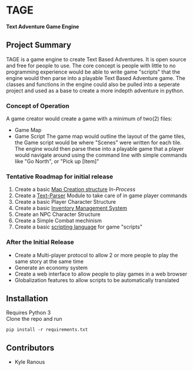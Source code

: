 # TAGE
**Text Adventure Game Engine**

## Project Summary
TAGE is a game engine to create Text Based Adventures. It is open source and free for people to use. The core concept is people with little to no programming experience would be able to write game "scripts" that the engine would then parse into a playable Text Based Adventure game. The classes and functions in the engine could also be pulled into a seperate project and used as a base to create a more indepth adventure in python.

### Concept of Operation
A game creator would create a game with a minimum of two(2) files:
* Game Map
* Game Script
The game map would outline the layout of the game tiles, the Game script would be where "Scenes" were written for each tile. The engine would then parse these into a playable game that a player would navigate around using the command line with simple commands like "Go North", or "Pick up [Item]"

### Tentative Roadmap for initial release
1. Create a basic [Map Creation structure](https://github.com/silverback338/tbage/wiki/Map-Creation) *In-Process*
2. Create a [Text-Parser](https://github.com/silverback338/tbage/wiki/Text-Parser) Module to take care of in game player commands
2. Create a basic Player Character Structure
3. Create a basic [Inventory Management System](https://github.com/silverback338/tbage/wiki/Inventory)
4. Create an NPC Character Structure
5. Create a Simple Combat mechinism
6. Create a basic [scripting language](https://github.com/silverback338/tbage/wiki/Scripting-Language) for game "scripts"

### After the Initial Release
- Create a Multi-player protocol to allow 2 or more people to play the same story at the same time
- Generate an economy system
- Create a web interface to allow people to play games in a web browser
- Globalization features to allow scripts to be automatically translated

## Installation
Requires Python 3 <br>
Clone the repo and run
```
pip install -r requirements.txt
```

## Contributors
* Kyle Ranous
